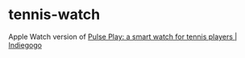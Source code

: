 # tennis-watch

Apple Watch version of [Pulse Play: a smart watch for tennis players | Indiegogo](https://www.indiegogo.com/projects/pulse-play-a-smart-watch-for-tennis-players#/story)
